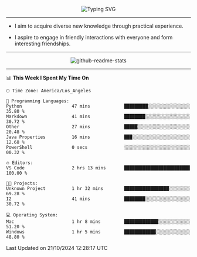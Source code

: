 <p align="center">
  <img src="https://readme-typing-svg.demolab.com?font=Fira+Code&weight=500&size=32&duration=2500&pause=1600&center=true&vCenter=true&random=false&width=1024&height=64&lines=Hi+there+%F0%9F%91%8B;I'm+delighted+you+could+make+it+here+%F0%9F%8E%89;I'm+Harry%2C+a+college+student+still+finding+my+way" alt="Typing SVG" />
</p>


---


- I aim to acquire diverse new knowledge through practical experience.

- I aspire to engage in friendly interactions with everyone and form interesting friendships.


---


<p align="center">
  <img src="https://github-readme-stats.vercel.app/api?username=Harry-Jing&show_icons=true" alt="github-readme-stats"/>
</p>


---

<!--START_SECTION:waka-->
📊 **This Week I Spent My Time On** 

```text
🕑︎ Time Zone: America/Los_Angeles

💬 Programming Languages: 
Python                   47 mins             █████████░░░░░░░░░░░░░░░░   35.80 % 
Markdown                 41 mins             ████████░░░░░░░░░░░░░░░░░   30.72 % 
Other                    27 mins             █████░░░░░░░░░░░░░░░░░░░░   20.48 % 
Java Properties          16 mins             ███░░░░░░░░░░░░░░░░░░░░░░   12.68 % 
PowerShell               0 secs              ░░░░░░░░░░░░░░░░░░░░░░░░░   00.32 % 

🔥 Editors: 
VS Code                  2 hrs 13 mins       █████████████████████████   100.00 % 

🐱‍💻 Projects: 
Unknown Project          1 hr 32 mins        █████████████████░░░░░░░░   69.28 % 
I2                       41 mins             ████████░░░░░░░░░░░░░░░░░   30.72 % 

💻 Operating System: 
Mac                      1 hr 8 mins         █████████████░░░░░░░░░░░░   51.20 % 
Windows                  1 hr 5 mins         ████████████░░░░░░░░░░░░░   48.80 % 
```


 Last Updated on 21/10/2024 12:28:17 UTC
<!--END_SECTION:waka-->
